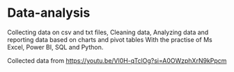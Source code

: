 # Data-analysis
Collecting data on csv and txt files,
Cleaning data, Analyzing data and reporting data based on charts and pivot tables
With the practise of Ms Excel, Power BI, SQL and Python.

Collected data from 
https://youtu.be/Vl0H-qTclOg?si=A0OWzphXrN9kPpcm
